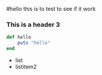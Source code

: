 #hello this is to test to see if it work

### This is a header 3

```ruby
def hello
	puts "hello"
end
```

* list
* listitem2

